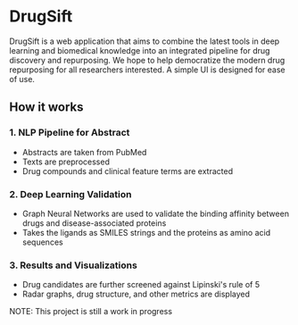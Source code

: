 # DrugSift

DrugSift is a web application that aims to combine the latest tools in deep learning and biomedical knowledge into an integrated pipeline for drug discovery and repurposing. We hope to help democratize the modern drug repurposing for all researchers interested. A simple UI is designed for ease of use.

## How it works

### 1. NLP Pipeline for Abstract
- Abstracts are taken from PubMed
- Texts are preprocessed
- Drug compounds and clinical feature terms are extracted

### 2. Deep Learning Validation
- Graph Neural Networks are used to validate the binding affinity between drugs and disease-associated proteins
- Takes the ligands as SMILES strings and the proteins as amino acid sequences

### 3. Results and Visualizations
- Drug candidates are further screened against Lipinski's rule of 5
- Radar graphs, drug structure, and other metrics are displayed

NOTE: This project is still a work in progress

